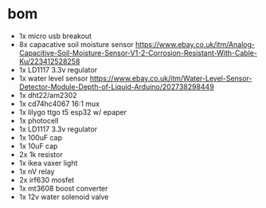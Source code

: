 # bom

* 1x micro usb breakout
* 8x capacative soil moisture sensor <https://www.ebay.co.uk/itm/Analog-Capacitive-Soil-Moisture-Sensor-V1-2-Corrosion-Resistant-With-Cable-Ku/223412528258>
* 1x LD1117 3.3v regulator
* 1x water level sensor <https://www.ebay.co.uk/itm/Water-Level-Sensor-Detector-Module-Depth-of-Liquid-Arduino/202738298449>
* 1x dht22/am2302
* 1x cd74hc4067 16:1 mux
* 1x lilygo ttgo t5 esp32 w/ epaper
* 1x photocell
* 1x LD1117 3.3v regulator
* 1x 100uF cap
* 1x 10uF cap
* 2x 1k resistor
* 1x ikea vaxer light
* 1x nV relay
* 2x irf630 mosfet
* 1x mt3608 boost converter
* 1x 12v water solenoid valve
